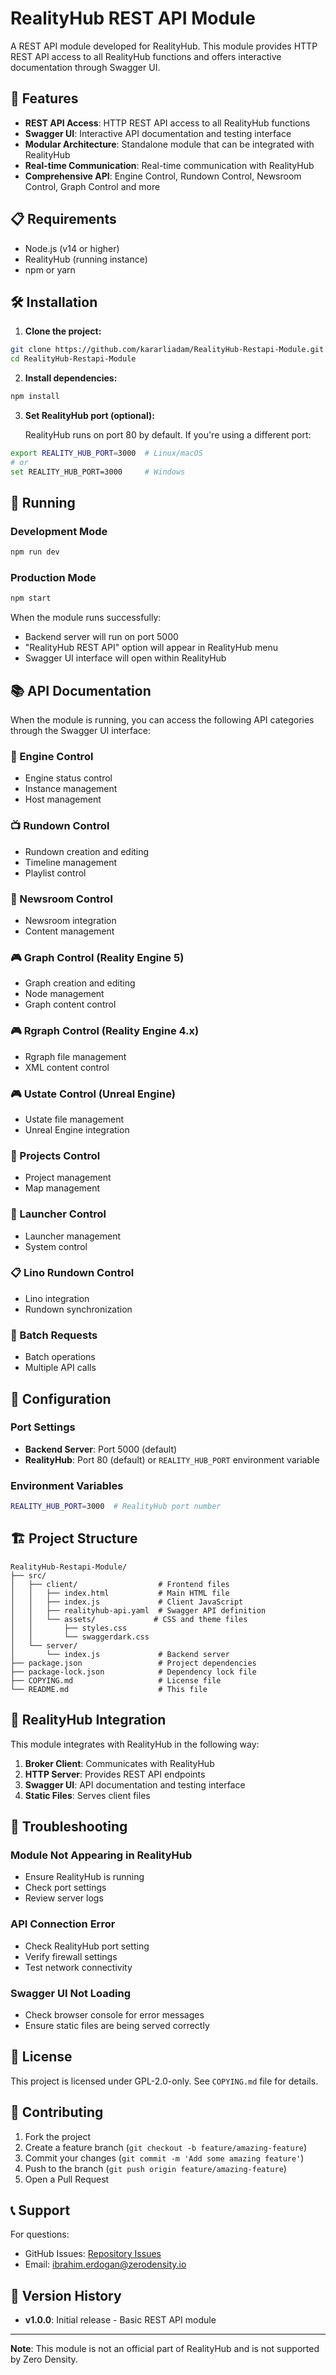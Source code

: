 # RealityHub REST API Module

A REST API module developed for RealityHub. This module provides HTTP REST API access to all RealityHub functions and offers interactive documentation through Swagger UI.

## 🚀 Features

- **REST API Access**: HTTP REST API access to all RealityHub functions
- **Swagger UI**: Interactive API documentation and testing interface
- **Modular Architecture**: Standalone module that can be integrated with RealityHub
- **Real-time Communication**: Real-time communication with RealityHub
- **Comprehensive API**: Engine Control, Rundown Control, Newsroom Control, Graph Control and more

## 📋 Requirements

- Node.js (v14 or higher)
- RealityHub (running instance)
- npm or yarn

## 🛠️ Installation

1. **Clone the project:**
```bash
git clone https://github.com/kararliadam/RealityHub-Restapi-Module.git
cd RealityHub-Restapi-Module
```

2. **Install dependencies:**
```bash
npm install
```

3. **Set RealityHub port (optional):**
   
   RealityHub runs on port 80 by default. If you're using a different port:
```bash
export REALITY_HUB_PORT=3000  # Linux/macOS
# or
set REALITY_HUB_PORT=3000     # Windows
```

## 🚀 Running

### Development Mode
```bash
npm run dev
```

### Production Mode
```bash
npm start
```

When the module runs successfully:
- Backend server will run on port 5000
- "RealityHub REST API" option will appear in RealityHub menu
- Swagger UI interface will open within RealityHub

## 📚 API Documentation

When the module is running, you can access the following API categories through the Swagger UI interface:

### 🔧 Engine Control
- Engine status control
- Instance management
- Host management

### 📺 Rundown Control
- Rundown creation and editing
- Timeline management
- Playlist control

### 📰 Newsroom Control
- Newsroom integration
- Content management

### 🎮 Graph Control (Reality Engine 5)
- Graph creation and editing
- Node management
- Graph content control

### 🎮 Rgraph Control (Reality Engine 4.x)
- Rgraph file management
- XML content control

### 🎮 Ustate Control (Unreal Engine)
- Ustate file management
- Unreal Engine integration

### 📁 Projects Control
- Project management
- Map management

### 🚀 Launcher Control
- Launcher management
- System control

### 📋 Lino Rundown Control
- Lino integration
- Rundown synchronization

### 🔄 Batch Requests
- Batch operations
- Multiple API calls

## 🔧 Configuration

### Port Settings
- **Backend Server**: Port 5000 (default)
- **RealityHub**: Port 80 (default) or `REALITY_HUB_PORT` environment variable

### Environment Variables
```bash
REALITY_HUB_PORT=3000  # RealityHub port number
```

## 🏗️ Project Structure

```
RealityHub-Restapi-Module/
├── src/
│   ├── client/                  # Frontend files
│   │   ├── index.html           # Main HTML file
│   │   ├── index.js             # Client JavaScript
│   │   ├── realityhub-api.yaml  # Swagger API definition
│   │   └── assets/             # CSS and theme files
│   │       ├── styles.css
│   │       └── swaggerdark.css
│   └── server/
│       └── index.js             # Backend server
├── package.json                 # Project dependencies
├── package-lock.json            # Dependency lock file
├── COPYING.md                   # License file
└── README.md                    # This file
```

## 🔌 RealityHub Integration

This module integrates with RealityHub in the following way:

1. **Broker Client**: Communicates with RealityHub
2. **HTTP Server**: Provides REST API endpoints
3. **Swagger UI**: API documentation and testing interface
4. **Static Files**: Serves client files

## 🐛 Troubleshooting

### Module Not Appearing in RealityHub
- Ensure RealityHub is running
- Check port settings
- Review server logs

### API Connection Error
- Check RealityHub port setting
- Verify firewall settings
- Test network connectivity

### Swagger UI Not Loading
- Check browser console for error messages
- Ensure static files are being served correctly

## 📄 License

This project is licensed under GPL-2.0-only. See `COPYING.md` file for details.

## 👥 Contributing

1. Fork the project
2. Create a feature branch (`git checkout -b feature/amazing-feature`)
3. Commit your changes (`git commit -m 'Add some amazing feature'`)
4. Push to the branch (`git push origin feature/amazing-feature`)
5. Open a Pull Request

## 📞 Support

For questions:
- GitHub Issues: [Repository Issues](https://github.com/kararliadam/realityhub-restapi-module/issues)
- Email: ibrahim.erdogan@zerodensity.io

## 🔄 Version History

- **v1.0.0**: Initial release - Basic REST API module

---

**Note**: This module is not an official part of RealityHub and is not supported by Zero Density.
